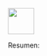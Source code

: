 
<img src="http://icons.iconarchive.com/icons/graphicloads/food-drink/256/tea-icon.png" width="54" height="54" />

Resumen:
